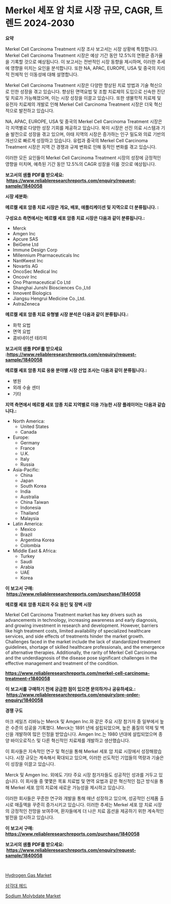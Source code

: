 <p><h1>Merkel 세포 암 치료 시장 규모, CAGR, 트렌드 2024-2030</h1></p><p><strong>요약</strong></p>
<p><p>Merkel Cell Carcinoma Treatment 시장 조사 보고서는 시장 상황에 특정합니다. Merkel Cell Carcinoma Treatment 시장은 예상 기간 동안 12.5%의 연평균 증가율을 기록할 것으로 예상됩니다. 이 보고서는 전반적인 시장 동향을 제시하며, 이러한 추세에 영향을 미치는 요인을 분석합니다. 또한 NA, APAC, EUROPE, USA 및 중국의 지리적 전체적 인 이동성에 대해 설명합니다.</p><p>Merkel Cell Carcinoma Treatment 시장은 다양한 향상된 치료 방법과 기술 혁신으로 인한 성장을 겪고 있습니다. 향상된 면역요법 및 조합 치료제의 도입으로 신속한 진단 및 치료가 가능해졌으며, 이는 시장 성장을 이끌고 있습니다. 또한 생물학적 치료제 및 유전자 치료제의 개발로 인해 Merkel Cell Carcinoma Treatment 시장은 더욱 혁신적으로 발전하고 있습니다.</p><p>NA, APAC, EUROPE, USA 및 중국의 Merkel Cell Carcinoma Treatment 시장은 각 지역별로 다양한 성장 기회를 제공하고 있습니다. 북미 시장은 선진 의료 시스템과 기술 발전으로 성장을 겪고 있으며, 아태 지역의 시장은 증가하는 인구 밀도와 의료 기반의 개선으로 빠르게 성장하고 있습니다. 유럽과 중국의 Merkel Cell Carcinoma Treatment 시장은 지역 간 경쟁과 규제 변화로 인해 동적인 변화를 겪고 있습니다.</p><p>이러한 모든 요인들이 Merkel Cell Carcinoma Treatment 시장의 성장에 긍정적인 영향을 미치며, 예측된 기간 동안 12.5%의 CAGR 성장을 이룰 것으로 예상됩니다.</p></p>
<p><strong>보고서의 샘플 PDF를 받으세요: &nbsp;<a href="https://www.reliableresearchreports.com/enquiry/request-sample/1840058">https://www.reliableresearchreports.com/enquiry/request-sample/1840058</a></strong></p>
<p><strong>시장 세분화:</strong></p>
<p><strong> 메르켈 세포 암종 치료 시장은 개요, 배포, 애플리케이션 및 지역으로 더 분류됩니다. :</strong></p>
<p><strong>구성요소 측면에서는 메르켈 세포 암종 치료 시장은 다음과 같이 분류됩니다.:</strong></p>
<p><ul><li>Merck</li><li>Amgen Inc</li><li>Apcure SAS</li><li>BeiGene Ltd</li><li>Immune Design Corp</li><li>Millennium Pharmaceuticals Inc</li><li>NantKwest Inc</li><li>Novartis AG</li><li>OncoSec Medical Inc</li><li>Oncovir Inc</li><li>Ono Pharmaceutical Co Ltd</li><li>Shanghai Junshi Biosciences Co.,Ltd</li><li>Innovent Biologics</li><li>Jiangsu Hengrui Medicine Co.,Ltd.</li><li>AstraZeneca</li></ul></p>
<p><strong> 메르켈 세포 암종 치료 유형별 시장 분석은 다음과 같이 분류됩니다.:</strong></p>
<p><ul><li>화학 요법</li><li>면역 요법</li><li>콤비네이션 테라피</li></ul></p>
<p><strong>보고서의 샘플 PDF를 받으세요 :<a href="https://www.reliableresearchreports.com/enquiry/request-sample/1840058">https://www.reliableresearchreports.com/enquiry/request-sample/1840058</a></strong></p>
<p><strong> 메르켈 세포 암종 치료 응용 분야별 시장 산업 조사는 다음과 같이 분류됩니다.:</strong></p>
<p><ul><li>병원</li><li>외래 수술 센터</li><li>기타</li></ul></p>
<p><strong>지역 측면에서 메르켈 세포 암종 치료 지역별로 이용 가능한 시장 플레이어는 다음과 같습니다.:</strong></p>
<p><ul>
    <li>
        North America:
        <ul>
            <li>United States</li>
            <li>Canada</li>
        </ul>
    </li>
    <li>
        Europe:
        <ul>
            <li>Germany</li>
            <li>France</li>
            <li>U.K.</li>
            <li>Italy</li>
            <li>Russia</li>
        </ul>
    </li>
    <li>
        Asia-Pacific:
        <ul>
            <li>China</li>
            <li>Japan</li>
            <li>South Korea</li>
            <li>India</li>
            <li>Australia</li>
            <li>China Taiwan</li>
            <li>Indonesia</li>
            <li>Thailand</li>
            <li>Malaysia</li>
        </ul>
    </li>
    <li>
        Latin America:
        <ul>
            <li>Mexico</li>
            <li>Brazil</li>
            <li>Argentina Korea</li>
            <li>Colombia</li>
        </ul>
    </li>
    <li>
        Middle East & Africa:
        <ul>
            <li>Turkey</li>
            <li>Saudi</li>
            <li>Arabia</li>
            <li>UAE</li>
            <li>Korea</li>
        </ul>
    </li>
    </ul></p>
<p><strong>이 보고서 구매: &nbsp;<a href="https://www.reliableresearchreports.com/purchase/1840058">https://www.reliableresearchreports.com/purchase/1840058</a></strong></p>
<p><strong>메르켈 세포 암종 치료의 주요 동인 및 장벽 시장</strong></p>
<p><p>Merkel Cell Carcinoma Treatment market has key drivers such as advancements in technology, increasing awareness and early diagnosis, and growing investment in research and development. However, barriers like high treatment costs, limited availability of specialized healthcare services, and side effects of treatments hinder the market growth. Challenges faced in the market include the lack of standardized treatment guidelines, shortage of skilled healthcare professionals, and the emergence of alternative therapies. Additionally, the rarity of Merkel Cell Carcinoma and the underdiagnosis of the disease pose significant challenges in the effective management and treatment of the condition.</p></p>
<p><strong><a href="https://www.reliableresearchreports.com/merkel-cell-carcinoma-treatment-r1840058">https://www.reliableresearchreports.com/merkel-cell-carcinoma-treatment-r1840058</a></strong></p>
<p><strong>이 보고서를 구매하기 전에 궁금한 점이 있으면 문의하거나 공유하세요.: &nbsp;<a href="https://www.reliableresearchreports.com/enquiry/pre-order-enquiry/1840058">https://www.reliableresearchreports.com/enquiry/pre-order-enquiry/1840058</a></strong></p>
<p><strong>경쟁 구도</strong></p>
<p><p>마크 세일즈 리바뉴는 Merck 및 Amgen Inc.와 같은 주요 시장 참가자 중 일부에서 높은 수준의 성공을 기록했다. Merck는 1891 년에 설립되었으며, 높은 품질의 약제 및 백신을 개발하여 많은 인정을 받았습니다. Amgen Inc.는 1980 년대에 설립되었으며 종양 바이오로직스 및 다른 혁신적인 치료제를 개발하고 생산했습니다.</p><p>이 회사들은 지속적인 연구 및 혁신을 통해 Merkel 세포 암 치료 시장에서 성장해왔습니다. 시장 규모는 계속해서 확대되고 있으며, 이러한 선도적인 기업들의 역량과 기술은 이 성장을 이끌고 있습니다.</p><p>Merck 및 Amgen Inc. 외에도 기타 주요 시장 참가자들도 성공적인 성과를 거두고 있습니다. 이 회사들 중 몇몇은 목표 치료법 및 면역 요법과 같은 혁신적인 접근 방식을 통해 Merkel 세포 암의 치료에 새로운 가능성을 제시하고 있습니다.</p><p>이러한 회사들은 꾸준한 연구와 개발을 통해 매년 성장하고 있으며, 성공적인 신제품 출시로 매출액을 꾸준히 증가시키고 있습니다. 이러한 추세는 Merkel 세포 암 치료 시장의 긍정적인 전망을 보여주며, 환자들에게 더 나은 치료 옵션을 제공하기 위한 계속적인 발전을 암시하고 있습니다.</p></p>
<p><strong>이 보고서 구매: &nbsp; <a href="https://www.reliableresearchreports.com/purchase/1840058">https://www.reliableresearchreports.com/purchase/1840058</a></strong></p>
<p><strong>보고서의 샘플 PDF를 받으세요: &nbsp;<a href="https://www.reliableresearchreports.com/enquiry/request-sample/1840058">https://www.reliableresearchreports.com/enquiry/request-sample/1840058</a></strong><strong></strong></p>
<p>&nbsp;</p>
<p><p><a href="https://issuu.com/reportprime-2/docs/hydrogen-gas-market-size-2030.pptx">Hydrogen Gas Market</a></p><p><a href="https://medium.com/@stanleylyittle554467/%EC%82%BC%EA%B0%81%EB%8C%80-%ED%97%A4%EB%93%9C-%EC%8B%9C%EC%9E%A5%EC%9D%80-%EC%8B%9C%EC%9E%A5-%EC%A0%90%EC%9C%A0%EC%9C%A8-%EC%8B%9C%EC%9E%A5-%ED%8A%B8%EB%A0%8C%EB%93%9C-%EB%B0%8F-%EC%8B%9C%EC%9E%A5-%EC%84%B1%EC%9E%A5%EC%97%90-%EB%8C%80%ED%95%9C-%EC%A0%95%EB%B3%B4%EB%A5%BC-%EC%A0%9C%EA%B3%B5%ED%95%A9%EB%8B%88%EB%8B%A4-10570e4a63d5">삼각대 헤드</a></p><p><a href="https://issuu.com/reportprime-2/docs/sodium-molybdate-market-size-2030.pptx">Sodium Molybdate Market</a></p></p>
